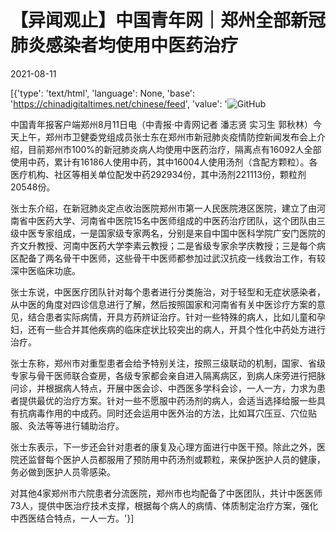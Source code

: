 # 【异闻观止】中国青年网｜郑州全部新冠肺炎感染者均使用中医药治疗

2021-08-11

[{'type': 'text/html', 'language': None, 'base': 'https://chinadigitaltimes.net/chinese/feed', 'value': '![GitHub](https://chinadigitaltimes.net/chinese/files/2021/08/image-1628706604706.png)

中国青年报客户端郑州8月11日电（中青报·中青网记者 潘志贤 实习生 郭秋林）今天上午，郑州市卫健委党组成员张士东在郑州市新冠肺炎疫情防控新闻发布会上介绍，目前郑州市100%的新冠肺炎病人均使用中医药治疗，隔离点有16092人全部使用中药，累计有16186人使用中药，其中16004人使用汤剂（含配方颗粒）。各医疗机构、社区等相关单位配发中药292934份，其中汤剂221113份，颗粒剂20548份。

张士东介绍，在新冠肺炎定点收治医院郑州市第一人民医院港区医院，建立了由河南省中医药大学、河南省中医院15名中医师组成的中医药治疗团队，这个团队由三级中医专家组成，一是国家级专家两名，分别是来自中国中医科学院广安门医院的齐文升教授、河南中医药大学李素云教授；二是省级专家余学庆教授；三是每个病区配备了两名骨干中医师，这些骨干中医师都参加过武汉抗疫一线救治工作，有较深中医临床功底。

张士东说，中医医疗团队针对每个患者进行分类施治，对于轻型和无症状感染者，从中医的角度对四诊信息进行了解，然后按照国家和河南省有关中医诊疗方案的意见，结合患者实际病情，开具方药辨证治疗。针对一些特殊的病人，比如儿童和孕妇，还有一些合并其他疾病的临床症状比较突出的病人，开具个性化中药处方进行治疗。

张士东称，郑州市对重型患者会给予特别关注，按照三级联动的机制，国家、省级专家与骨干医师联合查房，各级专家都会亲自进入隔离病区，到病人床旁进行把脉问诊，并根据病人特点，开展中医会诊、中西医多学科会诊，一人一方，力求为患者提供最优的治疗方案。针对一些不愿服中药汤剂的病人，会适当选择给服一些具有抗病毒作用的中成药。同时还会运用中医外治的方法，比如耳穴压豆、穴位贴服、灸法等等进行辅助治疗。

张士东表示，下一步还会针对患者的康复及心理方面进行中医干预。除此之外，医院还监督每个医护人员都服用了预防用中药汤剂或颗粒，来保护医护人员的健康，务必做到医护人员零感染。

对其他4家郑州市六院患者分流医院，郑州市也均配备了中医团队，共计中医医师73人，提供中医治疗技术支撑，根据每个病人的病情、体质制定治疗方案，强化中西医结合特点，一人一方。'}]